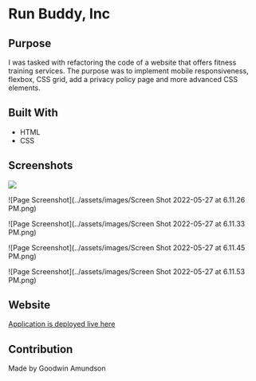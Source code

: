 # Run Buddy, Inc

## Purpose
I was tasked with refactoring the code of a website that offers fitness training services. The purpose was to implement mobile responsiveness, flexbox, CSS grid, add a privacy policy page and more advanced CSS elements.

## Built With
* HTML
* CSS

## Screenshots
<img src= "(https://github.com/goodwinamundson/run-buddy/blob/main/assets/images/Screen%20Shot%202022-05-27%20at%206.11.14%20PM.png)" />

![Page Screenshot](../assets/images/Screen Shot 2022-05-27 at 6.11.26 PM.png)

![Page Screenshot](../assets/images/Screen Shot 2022-05-27 at 6.11.33 PM.png)

![Page Screenshot](../assets/images/Screen Shot 2022-05-27 at 6.11.45 PM.png)

![Page Screenshot](../assets/images/Screen Shot 2022-05-27 at 6.11.53 PM.png)




## Website
[Application is deployed live here](https://goodwinamundson.github.io/run-buddy/)

## Contribution
Made by Goodwin Amundson

### 
